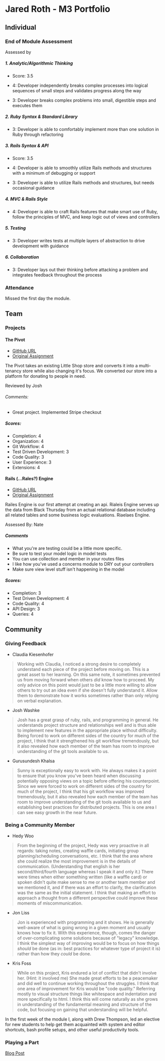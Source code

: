 # Jared Roth - M3 Portfolio

## Individual

### End of Module Assessment

Assessed by

##### 1. Analytic/Algorithmic Thinking

* Score: 3.5

* 4: Developer independently breaks complex processes into logical sequences of small steps and validates progress along the way
* 3: Developer breaks complex problems into small, digestible steps and executes them

##### 2. Ruby Syntax & Standard Library

* 3: Developer is able to comfortably implement more than one solution in Ruby through refactoring

##### 3. Rails Syntax & API

* Score: 3.5

* 4: Developer is able to smoothly utilize Rails methods and structures with a minimum of debugging or support
* 3: Developer is able to utilize Rails methods and structures, but needs occasional guidance

##### 4. MVC & Rails Style

* 4: Developer is able to craft Rails features that make smart use of Ruby, follow the principles of MVC, and keep logic out of views and controllers

##### 5. Testing

* 3: Developer writes tests at multiple layers of abstraction to drive development with guidance

##### 6. Collaboration

* 3: Developer lays out their thinking before attacking a problem and integrates feedback throughout the process


### Attendance
Missed the first day the module.

## Team

### Projects

#### The Pivot

* [GitHub URL](https://github.com/kristindiannefoss/pivot)
* [Original Assignment](https://github.com/turingschool/lesson_plans/blob/master/ruby_03-professional_rails_applications/the_pivot.md)

The Pivot takes an existing Little Shop store and converts it into a multi-tenancy store while also changing it's focus. We converted our store into a platform for donating to people in need.

Reviewed by Josh

###### Comments:
* Great project. Implemented Stripe checkout

##### Scores:
* Completion: 4
* Organization: 4
* Git Workflow: 4
* Test Driven Development: 3
* Code Quality: 3
* User Experience: 3
* Extensions: 4

#### Rails (...Rales?) Engine

* [GitHub URL](https://github.com/JaredRoth/rails-engine.git)
* [Original Assignment](https://github.com/turingschool/lesson_plans/blob/master/ruby_03-professional_rails_applications/rails_engine.md)

Railes Engine is our first attempt at creating an api. Rialeis Engine serves up the data from Black Thursday from an actual relational database including all related tables and some business logic evaluations. Riaelaes Engine.

Assessed By: Nate

##### Comments
* What you're are testing could be a little more specific.
* Be sure to test your model logic in model tests
* You can use collection and member in your routes files
* I like how you've used a concerns module to DRY out your controllers
* Make sure view level stuff isn't happening in the model

##### Scores:
* Completion: 3
* Test Driven Development: 4
* Code Quality: 4
* API Design: 3
* Queries: 4

## Community

### Giving Feedback

* Claudia Kiesenhofer
>Working with Claudia, I noticed a strong desire to completely understand each piece of the project before moving on. This is a great asset to her learning. On this same note, it sometimes prevented us from moving forward when others _did_ know how to proceed. My only advice on this point would just to be a little more willing to allow others to try out an idea even if she doesn't fully understand it. Allow them to demonstrate how it works sometimes rather than only relying on verbal explanation.

* Josh Washke
>Josh has a great grasp of ruby, rails, and programming in general. He understands project structure and relationships well and is thus able to implement new features in the appropriate place without difficulty. Being forced to work on different sides of the country for much of the project, I think that it strengthened his git workflow tremendously, but it also revealed how each member of the team has room to improve understanding of the git tools available to us.

* Gurusundesh Khalsa
>Sunny is exceptionally easy to work with. He always makes it a point to ensure that you know you've been heard when discussing potentially opposing views on a topic before offering his counterpoint. Since we were forced to work on different sides of the country for much of the project, I think that his git workflow was improved tremendously, but it also revealed how each member of the team has room to improve understanding of the git tools available to us and establishing best practices for distributed projects. This is one area I can see easy growth in the near future.

### Being a Community Member

* Hedy Woo
>From the beginning of the project, Hedy was very proactive in all regards: taking notes, creating waffle cards, initiating group planning/scheduling conversations, etc. I think that the area where she could realize the most improvement is in the details of communication. (Understanding that english is her second/third/fourth language whereas I speak it and only it.) There were times when either something written (like a waffle card) or spoken didn't quite make sense to me or another team member and we mentioned it, and if there was an effort to clarify, the clarification was the same as the initial statement. I think that making an effort to approach a thought from a different perspective could improve these moments of miscommunication.

* Jon Liss
>Jon is experienced with programming and it shows. He is generally well-aware of what is going wrong in a given moment and usually knows how to fix it. With this experience, though, comes the danger of over-complicating some solutions because of "legacy" knowledge. I think the simplest way of improving would be to focus on how things *should* be done (as in: best practices for whatever type of project it is) rather than how they *could* be done.

* Kris Foss
>While on this project, Kris endured a lot of conflict that didn't involve her. (Hint: it involved me) She made great efforts to be a peacemaker and did well to continue working throughout the struggles. I think that one area of improvement for Kris would be "code quality." Referring mostly to visual structure things like whitespace and indentation and more specifically to html. I think this will come naturally as she grows in understanding of the fundamental meaning and structure of the code, but focusing on gaining that understanding will be helpful.


In the first week of the module I, along with Drew Thompson, led an elective for new students to help get them acquainted with system and editor shortcuts, bash profile setups, and other useful productivity tools.

### Playing a Part

[Blog Post](http://jaredroth.github.io/2016/04/28/Life-is-hard-but-death-is-harder.html)
